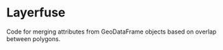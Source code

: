 # Layerfuse
Code for merging attributes from GeoDataFrame objects based on overlap between polygons.
